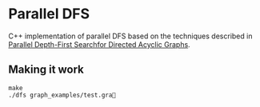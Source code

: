 # Parallel DFS
C++ implementation of parallel DFS based on the techniques described in [Parallel Depth-First Searchfor Directed Acyclic Graphs](https://research.nvidia.com/sites/default/files/publications/nvr-2017-001.pdf).

## Making it work

```
make
./dfs graph_examples/test.gra
```
